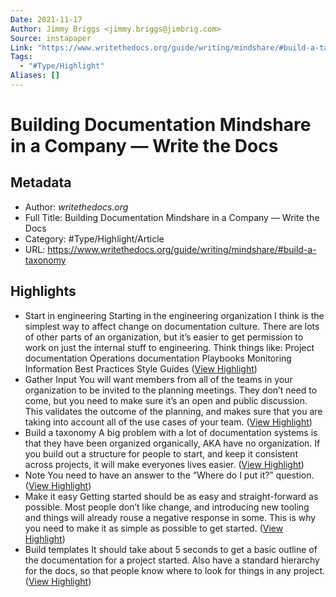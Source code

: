 ```yaml
---
Date: 2021-11-17
Author: Jimmy Briggs <jimmy.briggs@jimbrig.com>
Source: instapaper
Link: "https://www.writethedocs.org/guide/writing/mindshare/#build-a-taxonomy"
Tags:
  - "#Type/Highlight"
Aliases: []
---
```


# Building Documentation Mindshare in a Company — Write the Docs

## Metadata

* Author: *writethedocs.org*
* Full Title: Building Documentation Mindshare in a Company — Write the Docs
* Category: #Type/Highlight/Article
* URL: https://www.writethedocs.org/guide/writing/mindshare/#build-a-taxonomy

## Highlights

* Start in engineering
  Starting in the engineering organization I think is the simplest way to affect change on documentation culture. There are lots of other parts of an organization, but it’s easier to get permission to work on just the internal stuff to engineering. Think things like:
  Project documentation
  Operations documentation
  Playbooks
  Monitoring Information
  Best Practices
  Style Guides ([View Highlight](https://instapaper.com/read/1353732515/14361607))
* Gather Input
  You will want members from all of the teams in your organization to be invited to the planning meetings. They don’t need to come, but you need to make sure it’s an open and public discussion. This validates the outcome of the planning, and makes sure that you are taking into account all of the use cases of your team. ([View Highlight](https://instapaper.com/read/1353732515/14361608))
* Build a taxonomy
  A big problem with a lot of documentation systems is that they have been organized organically, AKA have no organization. If you build out a structure for people to start, and keep it consistent across projects, it will make everyones lives easier. ([View Highlight](https://instapaper.com/read/1353732515/14361609))
* Note
  You need to have an answer to the “Where do I put it?” question. ([View Highlight](https://instapaper.com/read/1353732515/14361610))
* Make it easy
  Getting started should be as easy and straight-forward as possible. Most people don’t like change, and introducing new tooling and things will already rouse a negative response in some. This is why you need to make it as simple as possible to get started. ([View Highlight](https://instapaper.com/read/1353732515/14361614))
* Build templates
  It should take about 5 seconds to get a basic outline of the documentation for a project started.
  Also have a standard hierarchy for the docs, so that people know where to look for things in any project. ([View Highlight](https://instapaper.com/read/1353732515/14361615))
